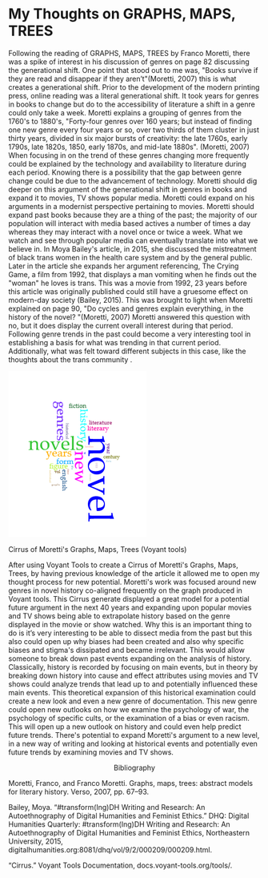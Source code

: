 


# My Thoughts on GRAPHS, MAPS, TREES


Following the reading of GRAPHS, MAPS, TREES by Franco Moretti, there was a spike of interest in his discussion of genres on page 82 discussing the generational shift. One point that stood out to me was, "Books survive if they are read and disappear if they aren’t"(Moretti, 2007) this is what creates a generational shift. Prior to the development of the modern printing press, online reading was a literal generational shift. It took years for genres in books to change but do to the accessibility of literature a shift in a genre could only take a week. Moretti explains a grouping of genres from the 1760's to 1880's, "Forty-four genres over 160 years; but instead of finding one new genre every four years or so, over two thirds of them cluster in just thirty years, divided in six major bursts of creativity: the late 1760s, early 1790s, late 1820s, 1850, early 1870s, and mid-late 1880s". (Moretti, 2007) When focusing in on the trend of these genres changing more frequently could be explained by the technology and availability to literature during each period. Knowing there is a possibility that the gap between genre change could be due to the advancement of technology. Moretti should dig deeper on this argument of the generational shift in genres in books and expand it to movies, TV shows popular media. Moretti could expand on his arguments in a modernist perspective pertaining to movies. Moretti should expand past books because they are a thing of the past; the majority of our population will interact with media based actives a number of times a day whereas they may interact with a novel once or twice a week. What we watch and see through popular media can eventually translate into what we believe in. In Moya Bailey's article, in 2015, she discussed the mistreatment of black trans women in the health care system and by the general public. Later in the article she expands her argument referencing, The Crying Game, a film from 1992, that displays a man vomiting when he finds out the "woman" he loves is trans. This was a movie from 1992, 23 years before this article was originally published could still have a gruesome effect on modern-day society (Bailey, 2015). This was brought to light when Moretti explained on page 90, "Do cycles and genres explain everything, in the history of the novel? "(Moretti, 2007) Moretti answered this question with no, but it does display the current overall interest during that period. Following genre trends in the past could become a very interesting tool in establishing a basis for what was trending in that current period. Additionally, what was felt toward different subjects in this case, like the thoughts about the trans community .  
  
 

![](images/trees.png)

 <p font-size:small>Cirrus of Moretti's Graphs, Maps, Trees (Voyant tools) </p>
 
 
After using Voyant Tools to create a Cirrus of Moretti's Graphs, Maps, Trees, by having previous knowledge of the article it allowed me to open my thought process for new potential. Moretti's work was focused around new genres in novel history co-aligned frequently on the graph produced in Voyant tools. This Cirrus generate displayed  a great model for a potential future argument in the next 40 years and expanding upon popular movies and TV shows being able to extrapolate history based on the genre displayed in the movie or show watched. Why this is an important thing to do is it’s very interesting to be able to dissect media from the past but this also could open up why biases had been created and also why specific biases and stigma's dissipated and became irrelevant. This would allow someone to break down past events expanding on the analysis of history. Classically, history is recorded by focusing on main events, but in theory by breaking down history into cause and effect attributes using movies and TV shows could analyze trends that lead up to and potentially influenced these main events. This theoretical expansion of this historical examination could create a new look and even a new genre of documentation. This new genre could open new outlooks on how we examine the psychology of war, the psychology of specific cults, or the examination of a bias or even racism. This will open up a new outlook on history and could even help predict future trends. There's potential to expand Moretti's argument to a new level, in a new way of writing and looking at historical events and potentially even future trends by examining movies and TV shows.  
 
 
 
 <p></p>
 <p></P>
 <p></P>
   <p></P>
 
 
 
 
 
 
 <p align="center">
  Bibliography 
</p>
 
 
Moretti, Franco, and Franco Moretti. Graphs, maps, trees: abstract models for literary history. Verso, 2007, pp. 67–93. 
 
Bailey, Moya. “#transform(Ing)DH Writing and Research: An Autoethnography of Digital Humanities and Feminist Ethics.” DHQ: Digital Humanities Quarterly: #transform(Ing)DH Writing and Research: An Autoethnography of Digital Humanities and Feminist Ethics, Northeastern University, 2015, digitalhumanities.org:8081/dhq/vol/9/2/000209/000209.html.  
 
“Cirrus.” Voyant Tools Documentation, docs.voyant-tools.org/tools/.  
 
 
 

 

